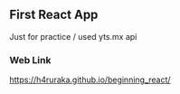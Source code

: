 ## First React App
Just for practice / used yts.mx api

### Web Link
https://h4ruraka.github.io/beginning_react/
